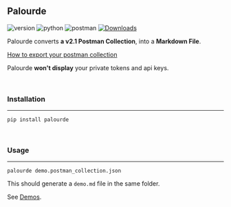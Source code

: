 ## Palourde

![version](https://img.shields.io/badge/version-1.0.4-blue) ![python](https://img.shields.io/badge/python-%3E=3.10-brightgreen) ![postman](https://img.shields.io/badge/postman%20collection-2.1-yellowgreen) [![Downloads](https://static.pepy.tech/badge/palourde)](https://pepy.tech/project/palourde)

Palourde converts **a v2.1 Postman Collection**,  into a **Markdown File**.


[How to export your postman collection](https://learning.postman.com/docs/getting-started/importing-and-exporting-data/#exporting-collections)


Palourde **won't display** your private tokens and api keys.


<br>

### Installation
---

```shell
pip install palourde
```

<br>

### Usage
---

```shell
palourde demo.postman_collection.json
```

This should generate a `demo.md` file in the same folder.

See [Demos](https://github.com/bagabool/palourde/tree/main/demo).